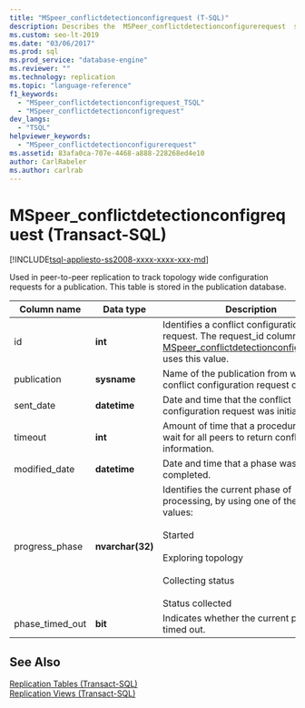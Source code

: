 ```yaml
---
title: "MSpeer_conflictdetectionconfigrequest (T-SQL)"
description: Describes the  MSPeer_conflictdetectionconfigurerequest  stored procedure used to track topology wide configuration requests for a  Peer-to-Peer Publication. 
ms.custom: seo-lt-2019
ms.date: "03/06/2017"
ms.prod: sql
ms.prod_service: "database-engine"
ms.reviewer: ""
ms.technology: replication
ms.topic: "language-reference"
f1_keywords: 
  - "MSpeer_conflictdetectionconfigrequest_TSQL"
  - "MSpeer_conflictdetectionconfigrequest"
dev_langs: 
  - "TSQL"
helpviewer_keywords: 
  - "MSpeer_conflictdetectionconfigurerequest"
ms.assetid: 83afa0ca-707e-4468-a888-228268ed4e10
author: CarlRabeler
ms.author: carlrab
---
```

# MSpeer_conflictdetectionconfigrequest (Transact-SQL)
[!INCLUDE[tsql-appliesto-ss2008-xxxx-xxxx-xxx-md](../../includes/applies-to-version/sqlserver.md)]

  Used in peer-to-peer replication to track topology wide configuration requests for a publication. This table is stored in the publication database.  
  
|Column name|Data type|Description|  
|-----------------|---------------|-----------------|  
|id|**int**|Identifies a conflict configuration request. The request_id column in [MSpeer_conflictdetectionconfigresponse](../../relational-databases/system-tables/mspeer-conflictdetectionconfigresponse-transact-sql.md) uses this value.|  
|publication|**sysname**|Name of the publication from which the conflict configuration request originated.|  
|sent_date|**datetime**|Date and time that the conflict configuration request was initiated.|  
|timeout|**int**|Amount of time that a procedure should wait for all peers to return conflict information.|  
|modified_date|**datetime**|Date and time that a phase was completed.|  
|progress_phase|**nvarchar(32)**|Identifies the current phase of processing, by using one of the following values:<br /><br /> Started<br /><br /> Exploring topology<br /><br /> Collecting status<br /><br /> Status collected|  
|phase_timed_out|**bit**|Indicates whether the current phase has timed out.|  
  
## See Also  
 [Replication Tables &#40;Transact-SQL&#41;](../../relational-databases/system-tables/replication-tables-transact-sql.md)   
 [Replication Views &#40;Transact-SQL&#41;](../../relational-databases/system-views/replication-views-transact-sql.md)  
  
  
